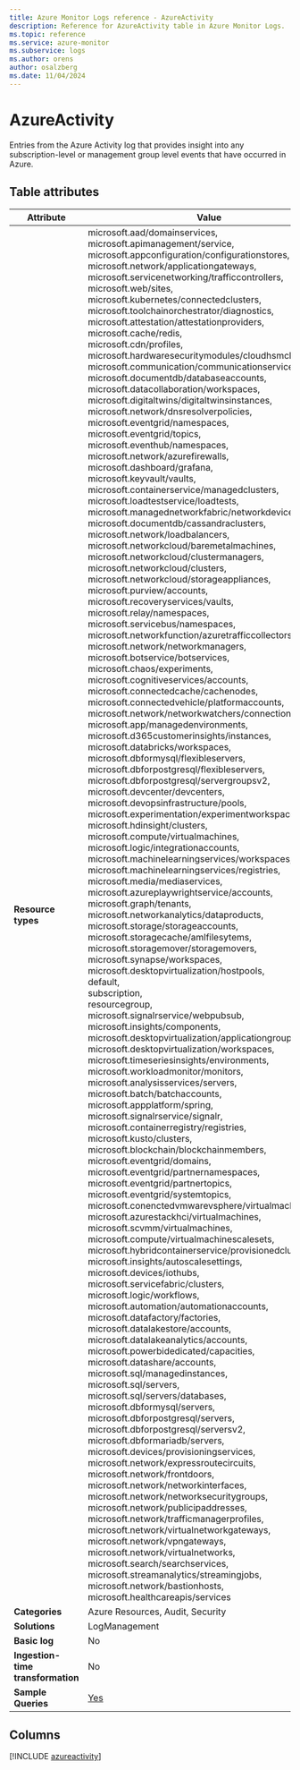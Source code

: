 ```yaml
---
title: Azure Monitor Logs reference - AzureActivity
description: Reference for AzureActivity table in Azure Monitor Logs.
ms.topic: reference
ms.service: azure-monitor
ms.subservice: logs
ms.author: orens
author: osalzberg
ms.date: 11/04/2024
---
```


# AzureActivity

Entries from the Azure Activity log that provides insight into any subscription-level or management group level events that have occurred in Azure.


## Table attributes

|Attribute|Value|
|---|---|
|**Resource types**|microsoft.aad/domainservices,<br>microsoft.apimanagement/service,<br>microsoft.appconfiguration/configurationstores,<br>microsoft.network/applicationgateways,<br>microsoft.servicenetworking/trafficcontrollers,<br>microsoft.web/sites,<br>microsoft.kubernetes/connectedclusters,<br>microsoft.toolchainorchestrator/diagnostics,<br>microsoft.attestation/attestationproviders,<br>microsoft.cache/redis,<br>microsoft.cdn/profiles,<br>microsoft.hardwaresecuritymodules/cloudhsmclusters,<br>microsoft.communication/communicationservices,<br>microsoft.documentdb/databaseaccounts,<br>microsoft.datacollaboration/workspaces,<br>microsoft.digitaltwins/digitaltwinsinstances,<br>microsoft.network/dnsresolverpolicies,<br>microsoft.eventgrid/namespaces,<br>microsoft.eventgrid/topics,<br>microsoft.eventhub/namespaces,<br>microsoft.network/azurefirewalls,<br>microsoft.dashboard/grafana,<br>microsoft.keyvault/vaults,<br>microsoft.containerservice/managedclusters,<br>microsoft.loadtestservice/loadtests,<br>microsoft.managednetworkfabric/networkdevices,<br>microsoft.documentdb/cassandraclusters,<br>microsoft.network/loadbalancers,<br>microsoft.networkcloud/baremetalmachines,<br>microsoft.networkcloud/clustermanagers,<br>microsoft.networkcloud/clusters,<br>microsoft.networkcloud/storageappliances,<br>microsoft.purview/accounts,<br>microsoft.recoveryservices/vaults,<br>microsoft.relay/namespaces,<br>microsoft.servicebus/namespaces,<br>microsoft.networkfunction/azuretrafficcollectors,<br>microsoft.network/networkmanagers,<br>microsoft.botservice/botservices,<br>microsoft.chaos/experiments,<br>microsoft.cognitiveservices/accounts,<br>microsoft.connectedcache/cachenodes,<br>microsoft.connectedvehicle/platformaccounts,<br>microsoft.network/networkwatchers/connectionmonitors,<br>microsoft.app/managedenvironments,<br>microsoft.d365customerinsights/instances,<br>microsoft.databricks/workspaces,<br>microsoft.dbformysql/flexibleservers,<br>microsoft.dbforpostgresql/flexibleservers,<br>microsoft.dbforpostgresql/servergroupsv2,<br>microsoft.devcenter/devcenters,<br>microsoft.devopsinfrastructure/pools,<br>microsoft.experimentation/experimentworkspaces,<br>microsoft.hdinsight/clusters,<br>microsoft.compute/virtualmachines,<br>microsoft.logic/integrationaccounts,<br>microsoft.machinelearningservices/workspaces,<br>microsoft.machinelearningservices/registries,<br>microsoft.media/mediaservices,<br>microsoft.azureplaywrightservice/accounts,<br>microsoft.graph/tenants,<br>microsoft.networkanalytics/dataproducts,<br>microsoft.storage/storageaccounts,<br>microsoft.storagecache/amlfilesytems,<br>microsoft.storagemover/storagemovers,<br>microsoft.synapse/workspaces,<br>microsoft.desktopvirtualization/hostpools,<br>default,<br>subscription,<br>resourcegroup,<br>microsoft.signalrservice/webpubsub,<br>microsoft.insights/components,<br>microsoft.desktopvirtualization/applicationgroups,<br>microsoft.desktopvirtualization/workspaces,<br>microsoft.timeseriesinsights/environments,<br>microsoft.workloadmonitor/monitors,<br>microsoft.analysisservices/servers,<br>microsoft.batch/batchaccounts,<br>microsoft.appplatform/spring,<br>microsoft.signalrservice/signalr,<br>microsoft.containerregistry/registries,<br>microsoft.kusto/clusters,<br>microsoft.blockchain/blockchainmembers,<br>microsoft.eventgrid/domains,<br>microsoft.eventgrid/partnernamespaces,<br>microsoft.eventgrid/partnertopics,<br>microsoft.eventgrid/systemtopics,<br>microsoft.conenctedvmwarevsphere/virtualmachines,<br>microsoft.azurestackhci/virtualmachines,<br>microsoft.scvmm/virtualmachines,<br>microsoft.compute/virtualmachinescalesets,<br>microsoft.hybridcontainerservice/provisionedclusters,<br>microsoft.insights/autoscalesettings,<br>microsoft.devices/iothubs,<br>microsoft.servicefabric/clusters,<br>microsoft.logic/workflows,<br>microsoft.automation/automationaccounts,<br>microsoft.datafactory/factories,<br>microsoft.datalakestore/accounts,<br>microsoft.datalakeanalytics/accounts,<br>microsoft.powerbidedicated/capacities,<br>microsoft.datashare/accounts,<br>microsoft.sql/managedinstances,<br>microsoft.sql/servers,<br>microsoft.sql/servers/databases,<br>microsoft.dbformysql/servers,<br>microsoft.dbforpostgresql/servers,<br>microsoft.dbforpostgresql/serversv2,<br>microsoft.dbformariadb/servers,<br>microsoft.devices/provisioningservices,<br>microsoft.network/expressroutecircuits,<br>microsoft.network/frontdoors,<br>microsoft.network/networkinterfaces,<br>microsoft.network/networksecuritygroups,<br>microsoft.network/publicipaddresses,<br>microsoft.network/trafficmanagerprofiles,<br>microsoft.network/virtualnetworkgateways,<br>microsoft.network/vpngateways,<br>microsoft.network/virtualnetworks,<br>microsoft.search/searchservices,<br>microsoft.streamanalytics/streamingjobs,<br>microsoft.network/bastionhosts,<br>microsoft.healthcareapis/services|
|**Categories**|Azure Resources, Audit, Security|
|**Solutions**| LogManagement|
|**Basic log**|No|
|**Ingestion-time transformation**|No|
|**Sample Queries**|[Yes](/azure/azure-monitor/reference/queries/azureactivity)|



## Columns
  
[!INCLUDE [azureactivity](~/reusable-content/ce-skilling/azure/includes/azure-monitor/reference/tables/azureactivity-include.md)]
